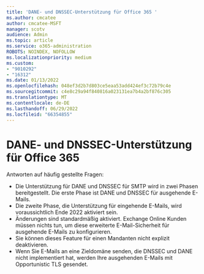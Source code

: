 ```yaml
---
title: 'DANE- und DNSSEC-Unterstützung für Office 365 '
ms.author: cmcatee
author: cmcatee-MSFT
manager: scotv
audience: Admin
ms.topic: article
ms.service: o365-administration
ROBOTS: NOINDEX, NOFOLLOW
ms.localizationpriority: medium
ms.custom:
- "9010292"
- "16312"
ms.date: 01/13/2022
ms.openlocfilehash: 048ef3d2b7d803ce5eaa53add424ef3c72b79c4e
ms.sourcegitcommit: c4e8c29a94f840816a023131ea7b4a2bf876c305
ms.translationtype: MT
ms.contentlocale: de-DE
ms.lasthandoff: 06/29/2022
ms.locfileid: "66354855"
---
```

# <a name="dane-and-dnssec-support-for-office-365"></a>DANE- und DNSSEC-Unterstützung für Office 365

Antworten auf häufig gestellte Fragen:

- Die Unterstützung für DANE und DNSSEC für SMTP wird in zwei Phasen bereitgestellt. Die erste Phase ist DANE und DNSSEC für ausgehende E-Mails.
- Die zweite Phase, die Unterstützung für eingehende E-Mails, wird voraussichtlich Ende 2022 aktiviert sein.
- Änderungen sind standardmäßig aktiviert. Exchange Online Kunden müssen nichts tun, um diese erweiterte E-Mail-Sicherheit für ausgehende E-Mails zu konfigurieren.
- Sie können dieses Feature für einen Mandanten nicht explizit deaktivieren.
- Wenn Sie E-Mails an eine Zieldomäne senden, die DNSSEC und DANE nicht implementiert hat, werden Ihre ausgehenden E-Mails mit Opportunistic TLS gesendet.
